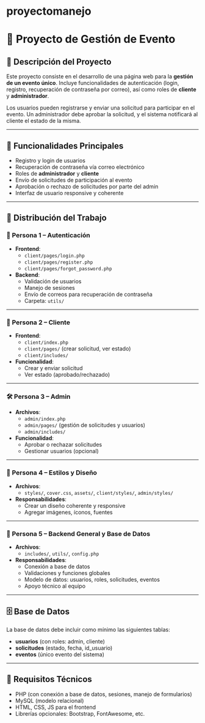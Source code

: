 # proyectomanejo
# 📅 Proyecto de Gestión de Evento

## 📝 Descripción del Proyecto

Este proyecto consiste en el desarrollo de una página web para la **gestión de un evento único**. Incluye funcionalidades de autenticación (login, registro, recuperación de contraseña por correo), así como roles de **cliente** y **administrador**. 

Los usuarios pueden registrarse y enviar una solicitud para participar en el evento. Un administrador debe aprobar la solicitud, y el sistema notificará al cliente el estado de la misma.

---

## 🚀 Funcionalidades Principales

- Registro y login de usuarios
- Recuperación de contraseña vía correo electrónico
- Roles de **administrador** y **cliente**
- Envío de solicitudes de participación al evento
- Aprobación o rechazo de solicitudes por parte del admin
- Interfaz de usuario responsive y coherente

---

## 👥 Distribución del Trabajo

### 🔐 Persona 1 – Autenticación
- **Frontend**:
  - `client/pages/login.php`
  - `client/pages/register.php`
  - `client/pages/forgot_password.php`
- **Backend**:
  - Validación de usuarios
  - Manejo de sesiones
  - Envío de correos para recuperación de contraseña
  - Carpeta: `utils/`

---

### 👤 Persona 2 – Cliente
- **Frontend**:
  - `client/index.php`
  - `client/pages/` (crear solicitud, ver estado)
  - `client/includes/`
- **Funcionalidad**:
  - Crear y enviar solicitud
  - Ver estado (aprobado/rechazado)

---

### 🛠️ Persona 3 – Admin
- **Archivos**:
  - `admin/index.php`
  - `admin/pages/` (gestión de solicitudes y usuarios)
  - `admin/includes/`
- **Funcionalidad**:
  - Aprobar o rechazar solicitudes
  - Gestionar usuarios (opcional)

---

### 🎨 Persona 4 – Estilos y Diseño
- **Archivos**:
  - `styles/`, `cover.css`, `assets/`, `client/styles/`, `admin/styles/`
- **Responsabilidades**:
  - Crear un diseño coherente y responsive
  - Agregar imágenes, íconos, fuentes

---

### 🧠 Persona 5 – Backend General y Base de Datos
- **Archivos**:
  - `includes/`, `utils/`, `config.php`
- **Responsabilidades**:
  - Conexión a base de datos
  - Validaciones y funciones globales
  - Modelo de datos: usuarios, roles, solicitudes, eventos
  - Apoyo técnico al equipo

---

## 🗄️ Base de Datos

La base de datos debe incluir como mínimo las siguientes tablas:
- **usuarios** (con roles: admin, cliente)
- **solicitudes** (estado, fecha, id_usuario)
- **eventos** (único evento del sistema)

---

## 🧩 Requisitos Técnicos

- PHP (con conexión a base de datos, sesiones, manejo de formularios)
- MySQL (modelo relacional)
- HTML, CSS, JS para el frontend
- Librerías opcionales: Bootstrap, FontAwesome, etc.
